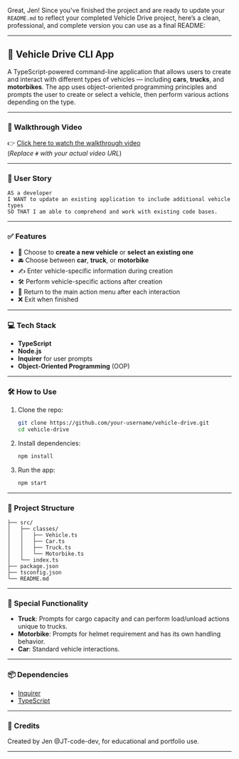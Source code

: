 Great, Jen! Since you've finished the project and are ready to update your `README.md` to reflect your completed Vehicle Drive project, here’s a clean, professional, and complete version you can use as a final README:

---

## 🚗 Vehicle Drive CLI App

A TypeScript-powered command-line application that allows users to create and interact with different types of vehicles — including **cars**, **trucks**, and **motorbikes**. The app uses object-oriented programming principles and prompts the user to create or select a vehicle, then perform various actions depending on the type.

---

### 🎥 Walkthrough Video  
👉 [Click here to watch the walkthrough video](#)  
(*Replace `#` with your actual video URL*)

---

### 📜 User Story

```
AS a developer
I WANT to update an existing application to include additional vehicle types
SO THAT I am able to comprehend and work with existing code bases.
```

---

### ✅ Features

- 🔧 Choose to **create a new vehicle** or **select an existing one**
- 🚘 Choose between **car**, **truck**, or **motorbike**
- ✍️ Enter vehicle-specific information during creation
- 🛠 Perform vehicle-specific actions after creation
- 🔄 Return to the main action menu after each interaction
- ❌ Exit when finished

---

### 💻 Tech Stack

- **TypeScript**
- **Node.js**
- **Inquirer** for user prompts
- **Object-Oriented Programming** (OOP)

---

### 🛠 How to Use

1. Clone the repo:
   ```bash
   git clone https://github.com/your-username/vehicle-drive.git
   cd vehicle-drive
   ```

2. Install dependencies:
   ```bash
   npm install
   ```

3. Run the app:
   ```bash
   npm start
   ```

---

### 📂 Project Structure

```
├── src/
│   ├── classes/
│   │   ├── Vehicle.ts
│   │   ├── Car.ts
│   │   ├── Truck.ts
│   │   └── Motorbike.ts
│   └── index.ts
├── package.json
├── tsconfig.json
└── README.md
```

---

### 🚚 Special Functionality

- **Truck**: Prompts for cargo capacity and can perform load/unload actions unique to trucks.
- **Motorbike**: Prompts for helmet requirement and has its own handling behavior.
- **Car**: Standard vehicle interactions.

---

### 📦 Dependencies

- [Inquirer](https://www.npmjs.com/package/inquirer)
- [TypeScript](https://www.typescriptlang.org/)

---

### 📣 Credits

Created by Jen @JT-code-dev, for educational and portfolio use.

---
